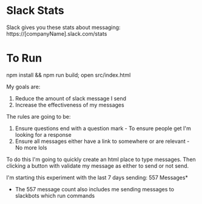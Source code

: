 # Slack Stats
Slack gives you these stats about messaging:
https://[companyName].slack.com/stats

# To Run
npm install && npm run build;
open src/index.html

My goals are:
1. Reduce the amount of slack message I send
2. Increase the effectiveness of my messages

The rules are going to be:
1. Ensure questions end with a question mark - To ensure people get I'm looking for a response
2. Ensure all messages either have a link to somewhere or are relevant - No more lols

To do this I'm going to quickly create an html place to type messages.
Then clicking a button with validate my message as either to send or not send.

I'm starting this experiment with the last 7 days sending:
557 Messages*

* The 557 message count also includes me sending messages to slackbots which run commands
